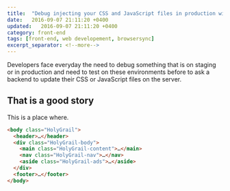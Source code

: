 ```yaml
---
title:  "Debug injecting your CSS and JavaScript files in production with Browser-Sync"
date:   2016-09-07 21:11:20 +0400
updated:   2016-09-07 21:11:20 +0400
category: front-end
tags: [front-end, web developement, browsersync]
excerpt_separator: <!--more-->
---
```


Developers face everyday the need to debug something that is on staging or in production and need to test on these environments before to ask a backend to update their CSS or JavaScript files on the server.

<!--more-->

## That is a good story

This is a place where.

```html
<body class="HolyGrail">
  <header>…</header>
  <div class="HolyGrail-body">
    <main class="HolyGrail-content">…</main>
    <nav class="HolyGrail-nav">…</nav>
    <aside class="HolyGrail-ads">…</aside>
  </div>
  <footer>…</footer>
</body>
```